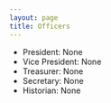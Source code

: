 ```yaml
---
layout: page
title: Officers
---
```


* President: None
* Vice President: None
* Treasurer: None
* Secretary: None
* Historian: None
